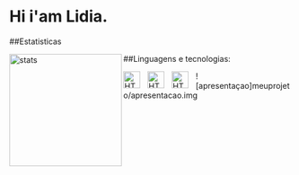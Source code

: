 # Hi i'am Lidia.
##Estatisticas 
<p>
    <img 
    align="left"
    alt="stats"
    height="200px"
    src="![WhatsApp Image 2025-06-06 at 18 25 09](https://github.com/user-attachments/assets/d800914c-78f5-4fd3-a860-6cc944e3f6e4)" />
</p> 
##Linguagens e tecnologias:
<p>
    <img 
    align="left"
    alt="HTML"
    title="HTML"
    width="30px"
    style="padding-right: 10px;"
    src="https://cdn.jsdelivr.net/gh/devicons/devicon@latest/icons/html5/html5-plain.svg" />
</p> 
<p>
    <img 
    align="left"
    alt="HTML"
    title="HTML"
    width="30px"
    style="padding-right: 10px;"
    src="https://cdn.jsdelivr.net/gh/devicons/devicon@latest/icons/css3/css3-plain.svg" />
</p> 

<p>
    <img 
    align="left"
    alt="HTML"
    title="HTML"
    width="30px"
    style="padding-right: 10px;"
    src="https://cdn.jsdelivr.net/gh/devicons/devicon@latest/icons/javascript/javascript-original.svg" />

   ![apresentaçao]meuprojeto/apresentacao.img

</p> 
